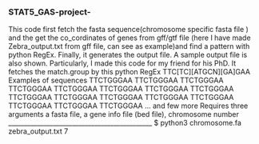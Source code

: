 ### STAT5_GAS-project-
This code first fetch the fasta sequence(chromosome specific fasta file ) and the get the co_cordinates of genes from gff/gtf file 
(here I have made Zebra_output.txt from gff file, can see as example)and find a pattern with python RegEx.
Finally, it generates the output file. A sample output file is also shown.
Particularly, I made this code for my friend for his PhD.
It fetches the match.group by this python RegEx TTC[TC][ATGCN][GA]GAA
Examples of sequences
 TTCTGGGAA
  TTCTGGGAA
  TTCTGGGAA
  TTCTGGGAA
  TTCTGGGAA
  TTCTGGGAA
  TTCTGGGAA
  TTCTGGGAA
  TTCTGGGAA
  TTCTGGGAA
  TTCTGGGAA
  TTCTGGGAA
  TTCTGGGAA
  TTCTGGGAA
  TTCTGGGAA
  TTCTGGGAA ... and few more
  Requires three arguments a fasta file, a gene info file (bed file), chromosome number 
                                            _____________________________________________
                                            $  python3 chromosome.fa zebra_output.txt 7 
                                     
